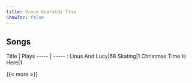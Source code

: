 ```yaml
---
title: Vince Guaraldi Trio
ShowToc: false
---
```


## Songs
Title | Plays 
----- | ----- : 
Linus And Lucy|68
Skating|1
Christmas Time Is Here|1

{{< more >}}